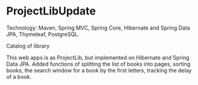 # ProjectLibUpdate

Technology: Maven, Spring MVC, Spring Core, Hibernate and Spring Data JPA, Thymeleaf, PostgreSQL.

Catalog of library


This web apps is as ProjectLib, but implemented on Hibernate and Spring Data JPA. Added functions 
of splitting the list of books into pages, sorting books, the search window for a book by the first letters,
tracking the delay of a book. 
